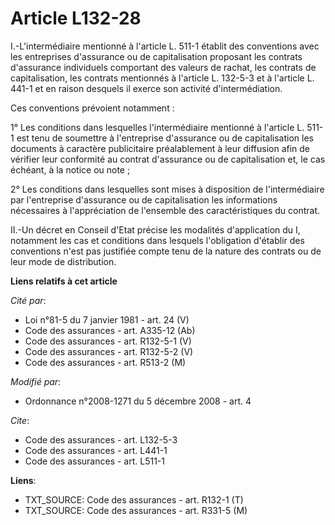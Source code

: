 # Article L132-28

I.-L'intermédiaire mentionné à l'article L. 511-1 établit des conventions avec les entreprises d'assurance ou de
capitalisation proposant les contrats d'assurance individuels comportant des valeurs de rachat, les contrats de
capitalisation, les contrats mentionnés à l'article L. 132-5-3 et à l'article L. 441-1 et en raison desquels il exerce son
activité d'intermédiation. 

Ces conventions prévoient notamment : 

1° Les conditions dans lesquelles l'intermédiaire mentionné à l'article L. 511-1 est tenu de soumettre à l'entreprise
d'assurance ou de capitalisation les documents à caractère publicitaire préalablement à leur diffusion afin de vérifier leur
conformité au contrat d'assurance ou de capitalisation et, le cas échéant, à la notice ou note ; 

2° Les conditions dans lesquelles sont mises à disposition de l'intermédiaire par l'entreprise d'assurance ou de
capitalisation les informations nécessaires à l'appréciation de l'ensemble des caractéristiques du contrat. 

II.-Un décret en Conseil d'Etat précise les modalités d'application du I, notamment les cas et conditions dans lesquels
l'obligation d'établir des conventions n'est pas justifiée compte tenu de la nature des contrats ou de leur mode de
distribution.

**Liens relatifs à cet article**

_Cité par_:

  - Loi n°81-5 du 7 janvier 1981 - art. 24 (V)
  - Code des assurances - art. A335-12 (Ab)
  - Code des assurances - art. R132-5-1 (V)
  - Code des assurances - art. R132-5-2 (V)
  - Code des assurances - art. R513-2 (M)

_Modifié par_:

  - Ordonnance n°2008-1271 du 5 décembre 2008 - art. 4

_Cite_:

  - Code des assurances - art. L132-5-3
  - Code des assurances - art. L441-1
  - Code des assurances - art. L511-1

**Liens**:

  - TXT_SOURCE: Code des assurances - art. R132-1 (T)
  - TXT_SOURCE: Code des assurances - art. R331-5 (M)
